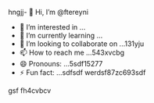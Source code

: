 hngjj- 👋 Hi, I’m @ftereyni
- 👀 I’m interested in ...
- 🌱 I’m currently learning ...
- 💞️ I’m looking to collaborate on ...131yju
- 📫 How to reach me ...543xvcbg
- 😄 Pronouns: ...5sdf15277
- ⚡ Fun fact: ...sdfsdf
werdsf87zc693sdf
<!---sdfdfgsdfsdfw66363hng
ftereyni/ftereyni is a ✨ special ✨ repository becausgere its `README.md` (thi65s file) appears on your GitHub promghhgmfile.45bgbg
You can click the Preview link to take a look at your uyuy.5jmjmj
--->
gsf
fh4cvbcv
